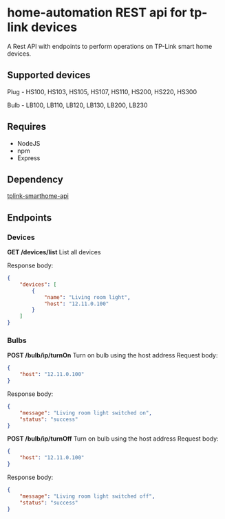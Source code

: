 
# home-automation REST api for tp-link devices

A Rest API with endpoints to perform operations on TP-Link smart home devices.

## Supported devices

Plug - HS100, HS103, HS105, HS107, HS110, HS200, HS220, HS300

Bulb - LB100, LB110, LB120, LB130, LB200, LB230

## Requires

* NodeJS
* npm
* Express

## Dependency 

[tplink-smarthome-api](https://github.com/plasticrake/tplink-smarthome-api)


## Endpoints 

### Devices
**GET /devices/list**
List all devices 

Response body:
```json
{
	"devices": [
		{
			"name": "Living room light",
			"host": "12.11.0.100"
		}
	]
}
```


### Bulbs 

**POST /bulb/ip/turnOn**
Turn on bulb using the host address 
Request body:
```json
{
	"host": "12.11.0.100"
}
```


Response body:
```json
{
	"message": "Living room light switched on",
	"status": "success"
}
```

**POST /bulb/ip/turnOff**
Turn on bulb using the host address 
Request body:
```json
{
	"host": "12.11.0.100"
}
```


Response body:
```json
{
	"message": "Living room light switched off",
	"status": "success"
}
```

